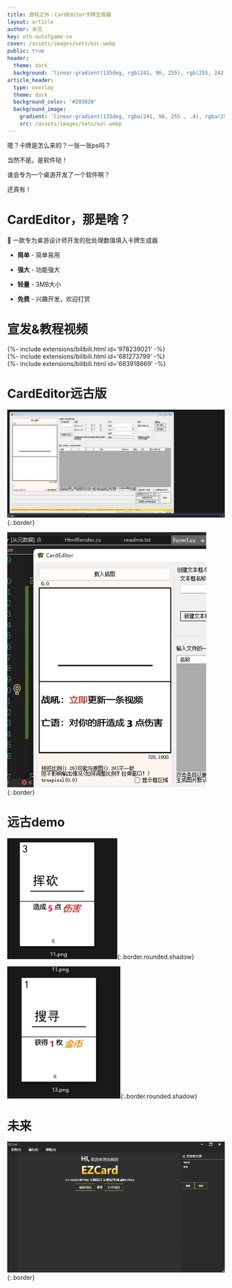 ```yaml
---
title: 游戏之外：CardEditor卡牌生成器
layout: article
author: 米花
key: oth-outofgame-ce
cover: /assets/images/sets/ezc.webp
public: true
header:
  theme: dark
  background: 'linear-gradient(135deg, rgb(241, 96, 255), rgb(255, 242, 0))'
article_header:
  type: overlay
  theme: dark
  background_color: '#203028'
  background_image:
    gradient: 'linear-gradient(135deg, rgba(241, 96, 255 , .4), rgba(255, 242, 0, .4))'
    src: /assets/images/sets/ezc.webp
---
```


嗯？卡牌是怎么来的？一张一张ps吗？

<!--more-->

当然不是。是软件哒！

谁会专为一个桌游开发了一个软件啊？

还真有！

# CardEditor，那是啥？

🍰 一款专为桌游设计师开发的批处理数值填入卡牌生成器

* **简单** - 简单易用

* **强大** - 功能强大

* **轻量** - 3MB大小

* **免费** - 兴趣开发，欢迎打赏

# 宣发&教程视频

<div>{%- include extensions/bilibili.html id='978239021' -%}</div>

<div>{%- include extensions/bilibili.html id='681273799' -%}</div>

<div>{%- include extensions/bilibili.html id='683918869' -%}</div>


# CardEditor远古版

![远古版CardEditor截图](/assets/images/oth-ce/oldver.png){:.border}

![远古版CardEditor测试截图](/assets/images/oth-ce/oldtest.png){:.border}

# 远古demo

![挥砍demo](/assets/images/oth-ce/huikandemo.png){:.border.rounded.shadow}

![搜寻demo](/assets/images/oth-ce/souxundemo.png){:.border.rounded.shadow}

# 未来

![未来新的迭代版本EZCard](/assets/images/oth-ce/EZCARD.png){:.border}

